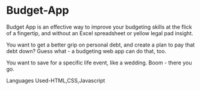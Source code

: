 # Budget-App

Budget App is an effective way to improve your budgeting skills at the flick of a fingertip, and without an Excel spreadsheet or yellow legal pad insight.

You want to get a better grip on personal debt, and create a plan to pay that debt down? Guess what - a budgeting web app can do that, too.

You want to save for a specific life event, like a wedding. Boom - there you go.

Languages Used-HTML,CSS,Javascript
